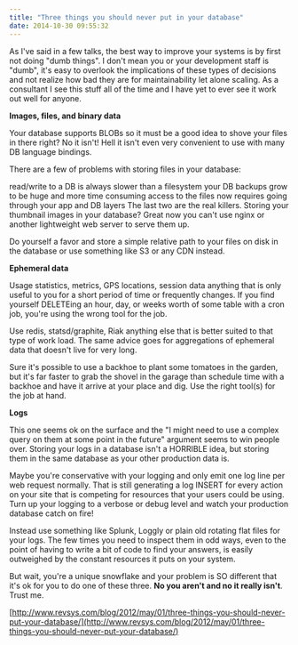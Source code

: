 ```yaml
---
title: "Three things you should never put in your database"
date: 2014-10-30 09:55:32
---
```


As I've said in a few talks, the best way to improve your systems is by first not doing "dumb things". I don't mean you or your development staff is "dumb", it's easy to overlook the implications of these types of decisions and not realize how bad they are for maintainability let alone scaling. As a consultant I see this stuff all of the time and I have yet to ever see it work out well for anyone.

**Images, files, and binary data**

Your database supports BLOBs so it must be a good idea to shove your files in there right? No it isn't! Hell it isn't even very convenient to use with many DB language bindings.

There are a few of problems with storing files in your database:

read/write to a DB is always slower than a filesystem
your DB backups grow to be huge and more time consuming
access to the files now requires going through your app and DB layers
The last two are the real killers. Storing your thumbnail images in your database? Great now you can't use nginx or another lightweight web server to serve them up.

Do yourself a favor and store a simple relative path to your files on disk in the database or use something like S3 or any CDN instead.

**Ephemeral data**

Usage statistics, metrics, GPS locations, session data anything that is only useful to you for a short period of time or frequently changes. If you find yourself DELETEing an hour, day, or weeks worth of some table with a cron job, you're using the wrong tool for the job.

Use redis, statsd/graphite, Riak anything else that is better suited to that type of work load. The same advice goes for aggregations of ephemeral data that doesn't live for very long.

Sure it's possible to use a backhoe to plant some tomatoes in the garden, but it's far faster to grab the shovel in the garage than schedule time with a backhoe and have it arrive at your place and dig. Use the right tool(s) for the job at hand.

**Logs**

This one seems ok on the surface and the "I might need to use a complex query on them at some point in the future" argument seems to win people over. Storing your logs in a database isn't a HORRIBLE idea, but storing them in the same database as your other production data is.

Maybe you're conservative with your logging and only emit one log line per web request normally. That is still generating a log INSERT for every action on your site that is competing for resources that your users could be using. Turn up your logging to a verbose or debug level and watch your production database catch on fire!

Instead use something like Splunk, Loggly or plain old rotating flat files for your logs. The few times you need to inspect them in odd ways, even to the point of having to write a bit of code to find your answers, is easily outweighed by the constant resources it puts on your system.

But wait, you're a unique snowflake and your problem is SO different that it's ok for you to do one of these three. **No you aren't and no it really isn't**. Trust me.

[http://www.revsys.com/blog/2012/may/01/three-things-you-should-never-put-your-database/](http://www.revsys.com/blog/2012/may/01/three-things-you-should-never-put-your-database/)
